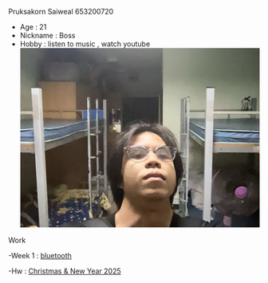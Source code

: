 Pruksakorn Saiweal 653200720

- Age : 21
- Nickname : Boss
- Hobby : listen to music , watch youtube
![Boss](/Image/IMG_1888.jpeg)

Work

-Week 1 : [bluetooth](https://zozimboii.github.io/bluetooth)

-Hw : [Christmas & New Year 2025](https://zozimboii.github.io/Christmas_&_New_Year_2025)

